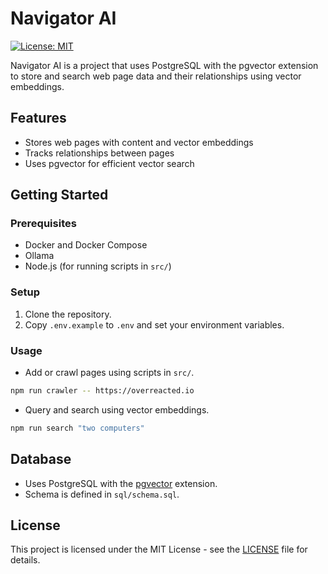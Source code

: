# Navigator AI

[![License: MIT](https://img.shields.io/badge/License-MIT-yellow.svg)](https://opensource.org/licenses/MIT)

Navigator AI is a project that uses PostgreSQL with the pgvector extension to store and search web page data and their relationships using vector embeddings.

## Features
- Stores web pages with content and vector embeddings
- Tracks relationships between pages
- Uses pgvector for efficient vector search

## Getting Started

### Prerequisites
- Docker and Docker Compose
- Ollama
- Node.js (for running scripts in `src/`)

### Setup
1. Clone the repository.
2. Copy `.env.example` to `.env` and set your environment variables.

### Usage
- Add or crawl pages using scripts in `src/`.
```sh
npm run crawler -- https://overreacted.io
```
- Query and search using vector embeddings.
```sh
npm run search "two computers"
```

## Database
- Uses PostgreSQL with the [pgvector](https://github.com/pgvector/pgvector) extension.
- Schema is defined in `sql/schema.sql`.

## License
This project is licensed under the MIT License - see the [LICENSE](LICENSE) file for details.
